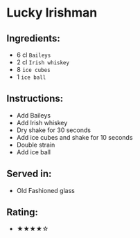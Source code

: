 # Lucky Irishman

## Ingredients:
- 6 cl `Baileys`
- 2 cl `Irish whiskey`
- 8 `ice cubes`
- 1 `ice ball`

## Instructions:
- Add Baileys
- Add Irish whiskey
- Dry shake for 30 seconds
- Add ice cubes and shake for 10 seconds
- Double strain
- Add ice ball

## Served in:
- Old Fashioned glass

## Rating:
- ★★★★☆